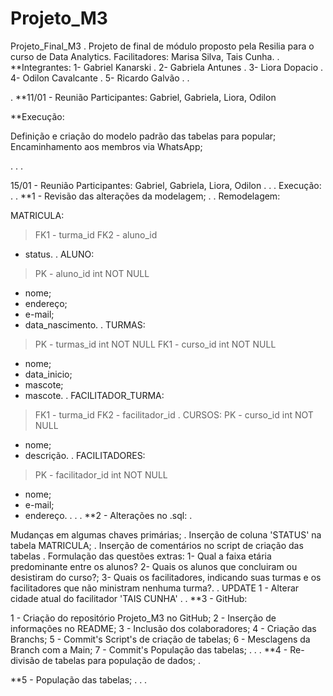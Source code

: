 # Projeto_M3
Projeto_Final_M3
.
Projeto de final de módulo proposto pela Resilia para o curso de Data Analytics.
Facilitadores: Marisa Silva, Tais Cunha.
.
**Integrantes:
1- Gabriel Kanarski
.
2- Gabriela Antunes
.
3- Liora Dopacio
.
4- Odilon Cavalcante
.
5- Ricardo Galvão
.
.


.
**11/01 - Reunião
Participantes:
Gabriel, Gabriela, Liora, Odilon

**Execução:

Definição e criação do modelo padrão das tabelas para popular;
Encaminhamento aos membros via WhatsApp;

.
.
.


15/01 - Reunião
Participantes:
Gabriel, Gabriela, Liora, Odilon
.
.
.
Execução:
.
.
**1 - Revisão das alterações da modelagem;
.
.
Remodelagem:

MATRICULA:
>FK1 - turma_id
>FK2 - aluno_id
* status.
.
ALUNO:
>PK - aluno_id int NOT NULL
* nome;
* endereço;
* e-mail;
* data_nascimento.
.
TURMAS:
>PK - turmas_id int NOT NULL
>FK1 - curso_id int NOT NULL
* nome;
* data_inicio;
* mascote;
* mascote.
.
FACILITADOR_TURMA:
>FK1 - turma_id
>FK2 - facilitador_id
.
CURSOS:
>PK - curso_id int NOT NULL
* nome;
* descrição.
.
FACILITADORES:
>PK - facilitador_id int NOT NULL
* nome;
* e-mail;
* endereço.
.
.
.
**2 - Alterações no .sql:
.

Mudanças em algumas chaves primárias;
.
Inserção de coluna 'STATUS' na tabela MATRICULA;
.
Inserção de comentários no script de criação das tabelas
.
Formulação das questões extras:
1- Qual a faixa etária predominante entre os alunos?
2- Quais os alunos que concluiram ou desistiram do curso?;
3- Quais os facilitadores, indicando suas turmas e os facilitadores que não ministram nenhuma turma?.
.
UPDATE
1 - Alterar cidade atual do facilitador 'TAIS CUNHA'
.
.
**3 - GitHub:

1 - Criação do repositório Projeto_M3 no GitHub;
2 - Inserção de informações no README;
3 - Inclusão dos colaboradores;
4 - Criação das Branchs;
5 - Commit's Script's de criação de tabelas;
6 - Mesclagens da Branch com a Main;
7 - Commit's População das tabelas;
.
.
.
**4 - Re-divisão de tabelas para população de dados;
.


**5 - População das tabelas;
.
.
.

